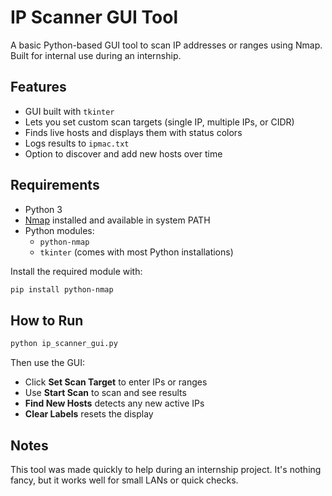 # IP Scanner GUI Tool

A basic Python-based GUI tool to scan IP addresses or ranges using Nmap. Built for internal use during an internship.

## Features

- GUI built with `tkinter`
- Lets you set custom scan targets (single IP, multiple IPs, or CIDR)
- Finds live hosts and displays them with status colors
- Logs results to `ipmac.txt`
- Option to discover and add new hosts over time

## Requirements

- Python 3
- [Nmap](https://nmap.org/) installed and available in system PATH
- Python modules:
  - `python-nmap`
  - `tkinter` (comes with most Python installations)

Install the required module with:

```bash
pip install python-nmap
```

## How to Run

```bash
python ip_scanner_gui.py
```

Then use the GUI:
- Click **Set Scan Target** to enter IPs or ranges
- Use **Start Scan** to scan and see results
- **Find New Hosts** detects any new active IPs
- **Clear Labels** resets the display

## Notes

This tool was made quickly to help during an internship project. It's nothing fancy, but it works well for small LANs or quick checks.
